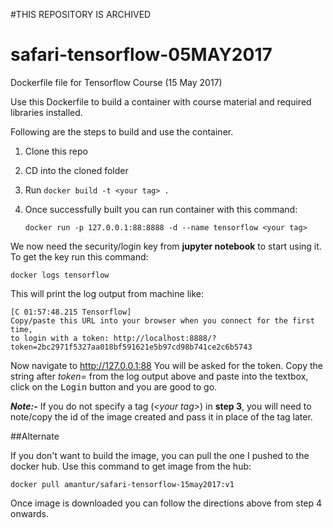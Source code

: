 #THIS REPOSITORY IS ARCHIVED

# safari-tensorflow-05MAY2017

Dockerfile file for Tensorflow Course (15 May 2017)

Use this Dockerfile to build a container with course material and required libraries installed. 

Following are the steps to build and use the container.

1. Clone this repo
2. CD into the cloned folder
3. Run `docker build -t <your tag> .`
4. Once successfully built you can run container with this command:

   `docker run -p 127.0.0.1:88:8888 -d --name tensorflow <your tag>`

We now need the security/login key from **jupyter notebook** to start using it. To get the key run this command:

 `docker logs tensorflow`
 
This will print the log output from machine like:

    [C 01:57:48.215 Tensorflow]
    Copy/paste this URL into your browser when you connect for the first time,
    to login with a token: http://localhost:8888/?token=2bc2971f5327aa018bf591621e5b97cd98b741ce2c6b5743
   
Now navigate to http://127.0.0.1:88 You will be asked for the token. Copy the string after *token=* from the log output above and paste into the textbox, click on the <kbd>Login</kbd> button and you are good to go.

_**Note:-**_ If you do not specify a tag (_&lt;your tag&gt;_) in **step 3**, you will need to note/copy the id of the image created and pass it in place of the tag later.

##Alternate

If you don't want to build the image, you can pull the one I pushed to the docker hub. Use this command to get image from the hub:

`docker pull amantur/safari-tensorflow-15may2017:v1`

Once image is downloaded you can follow the directions above from step 4 onwards.
